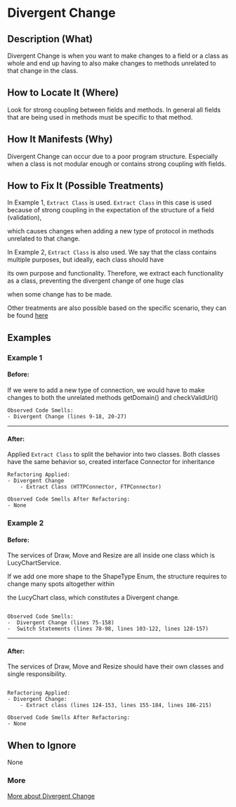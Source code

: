 # Divergent Change
## Description (What)

Divergent Change is when you want to make changes to a field or a class as whole and end up having to also make changes to methods unrelated to that change in the class.

## How to Locate It (Where)

Look for strong coupling between fields and methods. In general all fields that are being used in methods must be specific to that method.

## How It Manifests (Why)

Divergent Change can occur due to a poor program structure. Especially when a class is not modular enough or contains strong coupling with fields.

## How to Fix It (Possible Treatments)

In Example 1, `Extract Class` is used. `Extract Class` in this case is used because of strong coupling in the expectation of the structure of a field (validation), 

which causes changes when adding a new type of protocol in methods unrelated to that change.

In Example 2, `Extract Class` is also used. We say that the class contains multiple purposes, but ideally, each class should have 

its own purpose and functionality. Therefore, we extract each functionality as a class, preventing the divergent change of one huge clas

when some change has to be made. 

Other treatments are also possible based on the specific scenario, they can be found [here](https://refactoring.guru/smells/divergent-change#:~:text=Treatment)

## Examples

### Example 1

#### Before:
If we were to add a new type of connection, we would have to make changes to both the unrelated methods getDomain() and checkValidUrl()

```
Observed Code Smells:
- Divergent Change (lines 9-18, 20-27)
```

---

#### After:
Applied `Extract Class` to split the behavior into two classes. Both classes have the same behavior so, created interface Connector for inheritance

```
Refactoring Applied:
- Divergent Change
    - Extract Class (HTTPConnector, FTPConnector)
```

```
Observed Code Smells After Refactoring:
- None
```

### Example 2

#### Before:

The services of Draw, Move and Resize are all inside one class which is LucyChartService.

If we add one more shape to the ShapeType Enum, the structure requires to change many spots altogether within

the LucyChart class, which constitutes a Divergent change.
```

Observed Code Smells:
-  Divergent Change (lines 75-158)
-  Switch Statements (lines 78-98, lines 103-122, lines 128-157)
```

---

#### After:
The services of Draw, Move and Resize should have their own classes and single responsibility.
```

Refactoring Applied:
- Divergent Change:
    - Extract class (lines 124-153, lines 155-184, lines 186-215)
```

```
Observed Code Smells After Refactoring:
- None
```

## When to Ignore

None

### More

[More about Divergent Change](https://refactoring.guru/smells/divergent-change)
